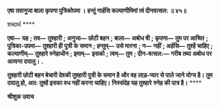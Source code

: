 **एषा तवानुजा बाला कृपणा पुत्रिकोपमा ।** **हन्तुं नार्हसि कल्याणीमिमां त्वं दीनवत्सल: ॥ ४५॥** 

शब्दार्थ **** 

**एषा—** **यह** **; तव—** **तुश्हारी** **; अनुजा—** **छोटी बहन** **; बाला—** **अबोध षी** **; कृपणा—** **तुम पर आश्रित** **; पुत्रिका-उपमा—** **तुश्हारी ही** **पुत्री के समान** **; हन्तुम्—** **उसे मारना** **; न—** **नहीं** **; अर्हसि—** **तुश्हें चाहिए** **; कल्याणीम्—** **तुश्हारे स्नेहाधीन** **; इमाम्—** **इसको** **; त्वम्—** **तुम** **; दीन-वत्सल:—** **गरीब तथा अबोध पर अत्यन्त दयालु।** **.** 

**तुश्हारी छोटी बहन बेचारी देवकी तुश्हारी पुत्री के समान है और वह लाड़-प्यार से पाले** **जाने योग्य है। तुम दयालु हो, अत: तुश्हें इसका वध नहीं करना चाहिए। निस्संदेह यह तुश्हारे** **स्नेह की पात्र है।** **** 

**श्रीशुक उवाच** 